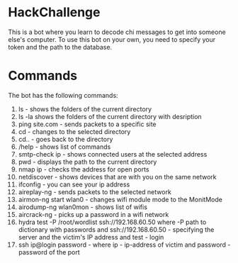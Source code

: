 # HackChallenge
This is a bot where you learn to decode chi messages to get into someone else's computer. 
To use this bot on your own, you need to specify your token and the path to the database.

# Commands
The bot has the following commands:
1. ls - shows the folders of the current directory
2. ls -la shows the folders of the current directory with desription
3. ping site.com - sends packets to a specific site
4. cd - changes to the selected directory
5. cd.. - goes back to the directory
6. /help - shows list of commands
7. smtp-check ip - shows connected users at the selected address
8. pwd - displays the path to the current directory
9. nmap ip - checks the address for open ports
10. netdiscover - shows devices that are with you on the same network
11. ifconfig - you can see your ip address
12. aireplay-ng - sends packets to the selected network
13. airmon-ng start wlan0 - changes wifi module mode to the MonitMode
14. airodump-ng wlan0mon - shows list of wifis
15. aircrack-ng - picks up a password in a wifi network
16. hydra test -P /root/wordlist ssh://192.168.60.50 where -P path to dictionary with passwords and ssh://192.168.60.50 - specifying the server 
and the victim's IP address and test - login
17. ssh ip@login password - where ip - ip-address of victim and password - password of the port
